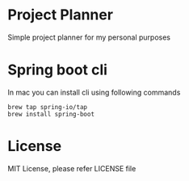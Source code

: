 # Project Planner

Simple project planner for my personal purposes

# Spring boot cli

In mac you can install cli using following commands

```
brew tap spring-io/tap
brew install spring-boot
```

# License

MIT License, please refer LICENSE file
